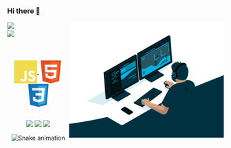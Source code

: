 
### Hi there 👋




<div align="center">
 <a href="https://raw.githubusercontent.com/brunofeu/brunofeu/main/code.gif">
    <img align="right" alt="GIF" src="https://raw.githubusercontent.com/brunofeu/brunofeu/main/code.gif"  height="270em" /></a>
</div>

  <div style="display: inline_block" >
       
  
  <a href="https://github.com/brunofeu">
   <img  height="140em" src="https://github-readme-stats.vercel.app/api?username=brunofeu&show_icons=true&theme=nightowl&include_all_commits=true&count_private=true&hide=stars"/><br>
       <a href="https://github.com/brunofeu">
   <img  height="164em" src="https://github-readme-stats.vercel.app/api/top-langs/?username=brunofeu&layout=compact&langs_count=7&theme=nightowl"/>
   
  </div>



 <br>
    <br>
    <br>

     



  
<div style="display: inline_block" align="center">
 <img align="center" alt="Js" height="55" width="55" src="https://raw.githubusercontent.com/devicons/devicon/master/icons/javascript/javascript-plain.svg">
 <img align="center" alt="HTML" height="55" width="55" src="https://raw.githubusercontent.com/devicons/devicon/master/icons/html5/html5-original.svg">
 <img align="center" alt="CSS" height="55" width="55" src="https://raw.githubusercontent.com/devicons/devicon/master/icons/css3/css3-original.svg">
</div>
  
 ##

  <div align="center"> 
 
  <a href="https://instagram.com/brunofeu" target="_blank"><img src="https://img.shields.io/badge/Instagram-E4405F?style=for-the-badge&logo=instagram&logoColor=white" target="_blank"></a>
 	<a href = "mailto:brunofeu89@gmail.com"><img src="https://img.shields.io/badge/Gmail-D14836?style=for-the-badge&logo=gmail&logoColor=white" target="_blank"></a>
  <a href="https://www.linkedin.com/in/brunofeu" target="_blank"><img src="https://img.shields.io/badge/LinkedIn-0077B5?style=for-the-badge&logo=linkedin&logoColor=white" target="_blank"></a> 
   
     
 
  ![Snake animation](https://github.com/brunofeu/brunofeu/blob/output/github-contribution-grid-snake.svg)
 

<!--
**brunofeu/brunofeu** is a ✨ _special_ ✨ repository because its `README.md` (this file) appears on your GitHub profile.

Here are some ideas to get you started:
🤾🇧🇷
- 🔭 I’m currently working on ...
- 🌱 I’m currently learning ...
- 👯 I’m looking to collaborate on ...
- 🤔 I’m looking for help with ...
- 💬 Ask me about ...
- 📫 How to reach me: ...
- 😄 Pronouns: ...
- ⚡ Fun fact: ...
-->
